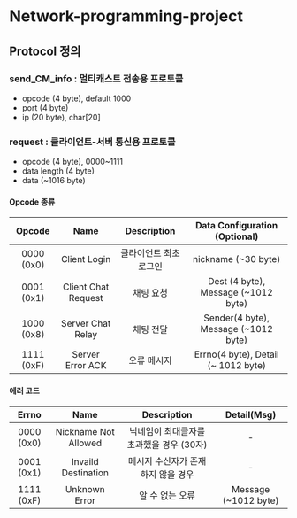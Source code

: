 # Network-programming-project

## Protocol 정의

### send_CM_info : 멀티캐스트 전송용 프로토콜
* opcode (4 byte), default 1000
* port (4 byte)
* ip (20 byte), char[20]

### request : 클라이언트-서버 통신용 프로토콜
* opcode (4 byte), 0000~1111
* data length (4 byte)
* data (~1016 byte)

#### Opcode 종류
| Opcode | Name | Description | Data Configuration (Optional) |
| :---:   | :-: | :-: | :-: |
| 0000 (0x0) | Client Login | 클라이언트 최초 로그인 | nickname (~30 byte) |
| 0001 (0x1) | Client Chat Request | 채팅 요청 | Dest (4 byte), Message (~1012 byte) |
| 1000 (0x8) | Server Chat Relay | 채팅 전달 | Sender(4 byte), Message (~1012 byte) |
| 1111 (0xF) | Server Error ACK | 오류 메시지 | Errno(4 byte), Detail (~ 1012 byte) |


#### 에러 코드

| Errno | Name | Description | Detail(Msg) |
| :---: | :-:  | :-: | :-: |
| 0000 (0x0) | Nickname Not Allowed | 닉네임이 최대글자를 초과했을 경우 (30자) | - |
| 0001 (0x1) | Invaild Destination | 메시지 수신자가 존재하지 않을 경우 | - |
| 1111 (0xF) | Unknown Error | 알 수 없는 오류 | Message (~1012 byte) |
